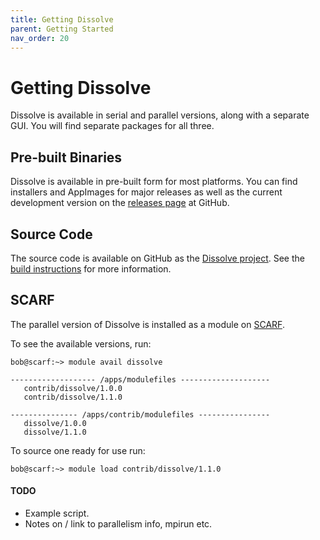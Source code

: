 ```yaml
---
title: Getting Dissolve
parent: Getting Started
nav_order: 20
---
```

# Getting Dissolve

Dissolve is available in serial and parallel versions, along with a separate GUI. You will find separate packages for all three.

## Pre-built Binaries

Dissolve is available in pre-built form for most platforms. You can find installers and AppImages for major releases as well as the current development version on the [releases page](https://github.com/trisyoungs/dissolve/releases) at GitHub.

## Source Code

The source code is available on GitHub as the [Dissolve project](https://github.com/trisyoungs/dissolve). See the [build instructions](compilation.md) for more information.

## SCARF

The parallel version of Dissolve is installed as a module on [SCARF](https://www.scarf.rl.ac.uk/home).

To see the available versions, run:

```
bob@scarf:~> module avail dissolve

------------------- /apps/modulefiles --------------------
   contrib/dissolve/1.0.0
   contrib/dissolve/1.1.0

--------------- /apps/contrib/modulefiles ----------------
   dissolve/1.0.0
   dissolve/1.1.0
```

To source one ready for use run:

```
bob@scarf:~> module load contrib/dissolve/1.1.0
```

#### TODO
- Example script.
- Notes on / link to parallelism info, mpirun etc.
